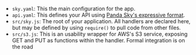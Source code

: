 - `sky.yaml`: This the main configuration for the app.
- `api.yaml`: This defines your API using [Panda Sky's expressive format][].
- `src/sky.js`: The root of your application.  All handlers are declared here,
but may be defined by using `require()` to pull code from other files.
- `src/s3.js`: This is an usability wrapper for AWS's S3 service, exposing GET
and PUT as functions within the handler. Formal integration is on the road

[Panda Sky's expressive format]:/reference/api-definitions
